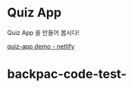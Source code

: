 # Quiz App

Quiz App 을 만들어 봅시다!

[quiz-app demo - netlify](https://621633e0a8d04b42562b41e7--musing-nightingale-69e02f.netlify.app/)
# backpac-code-test-
